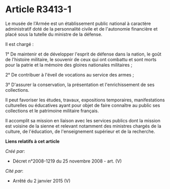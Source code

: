 # Article R3413-1

Le musée de l'Armée est un établissement public national à caractère administratif doté de la personnalité civile et de
l'autonomie financière et placé sous la tutelle du ministre de la défense.

Il est chargé :

1° De maintenir et de développer l'esprit de défense dans la nation, le goût de l'histoire militaire, le souvenir de ceux qui
ont combattu et sont morts pour la patrie et la mémoire des gloires nationales militaires ;

2° De contribuer à l'éveil de vocations au service des armes ;

3° D'assurer la conservation, la présentation et l'enrichissement de ses collections.

Il peut favoriser les études, travaux, expositions temporaires, manifestations culturelles ou éducatives ayant pour objet de
faire connaître au public ses collections et le patrimoine militaire français.

Il accomplit sa mission en liaison avec les services publics dont la mission est voisine de la sienne et relevant notamment
des ministres chargés de la culture, de l'éducation, de l'enseignement supérieur et de la recherche.

**Liens relatifs à cet article**

_Créé par_:

  - Décret n°2008-1219 du 25 novembre 2008 - art. (V)

_Cité par_:

  - Arrêté du 2 janvier 2015 (V)
